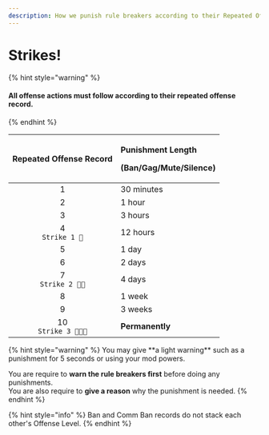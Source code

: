 ```yaml
---
description: How we punish rule breakers according to their Repeated Offense Record
---
```


# Strikes!

{% hint style="warning" %}
#### All offense actions must follow according to their repeated offense record.
{% endhint %}

<table>
  <thead>
    <tr>
      <th style="text-align:center">Repeated Offense Record</th>
      <th style="text-align:left">
        <p>Punishment Length</p>
        <p>(Ban/Gag/Mute/Silence)</p>
      </th>
    </tr>
  </thead>
  <tbody>
    <tr>
      <td style="text-align:center">1</td>
      <td style="text-align:left">30 minutes</td>
    </tr>
    <tr>
      <td style="text-align:center">2</td>
      <td style="text-align:left">1 hour</td>
    </tr>
    <tr>
      <td style="text-align:center">3</td>
      <td style="text-align:left">3 hours</td>
    </tr>
    <tr>
      <td style="text-align:center">4
        <br /><code>Strike 1 &#x1F528;</code>
      </td>
      <td style="text-align:left">12 hours</td>
    </tr>
    <tr>
      <td style="text-align:center">5</td>
      <td style="text-align:left">1 day</td>
    </tr>
    <tr>
      <td style="text-align:center">6</td>
      <td style="text-align:left">2 days</td>
    </tr>
    <tr>
      <td style="text-align:center">7
        <br /><code>Strike 2 &#x1F528;&#x1F528;</code>
      </td>
      <td style="text-align:left">4 days</td>
    </tr>
    <tr>
      <td style="text-align:center">8</td>
      <td style="text-align:left">1 week</td>
    </tr>
    <tr>
      <td style="text-align:center">9</td>
      <td style="text-align:left">3 weeks</td>
    </tr>
    <tr>
      <td style="text-align:center">10
        <br /><code>Strike 3 &#x1F528;&#x1F528;&#x1F528;</code>
      </td>
      <td style="text-align:left"><b>Permanently</b>
      </td>
    </tr>
  </tbody>
</table>{% hint style="warning" %}
You may give **a light warning** such as a punishment for 5 seconds or using your mod powers.  
  
You are require to **warn the rule breakers first** before doing any punishments.  
You are also require to **give a reason** why the punishment is needed.
{% endhint %}

{% hint style="info" %}
Ban and Comm Ban records do not stack each other's Offense Level.
{% endhint %}

